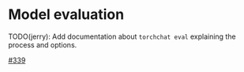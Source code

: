 
# Model evaluation

TODO(jerry):
Add documentation about `torchchat eval` explaining the process and options.

[#339](https://github.com/pytorch/torchchat/issues/339)
